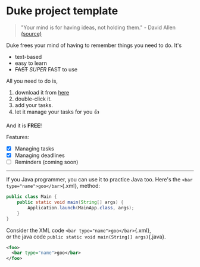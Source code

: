 # Duke project template

> "Your mind is for having ideas, not holding them." - David Allen [(source)](https://dansilvestre.com/productivity-quotes/)

Duke frees your mind of having to remember things you need to do. It's 

- text-based
- easy to learn
- ~~FAST~~ *SUPER* FAST to use

All you need to do is, 

1. download it from [here](https://nus-cs2103-ay2223s2.github.io/website/schedule/week4/project.html)
2. double-click it.
3. add your tasks.
4. let it manage your tasks for you 👍

And it is **FREE**!

Features:
- [x] Managing tasks
- [X] Managing deadlines
- [ ] Reminders (coming soon)
---
If you Java programmer, you can use it to practice Java too. Here's the `<bar type="name">goo</bar>`{.xml}, method:
```java
public class Main {
    public static void main(String[] args) {
        Application.launch(MainApp.class, args);
    }
}
```

Consider the XML code `<bar type="name">goo</bar>`{.xml},<br>
or the java code `public static void main(String[] args)`{.java}.

```xml
<foo>
  <bar type="name">goo</bar>
</foo>
```
